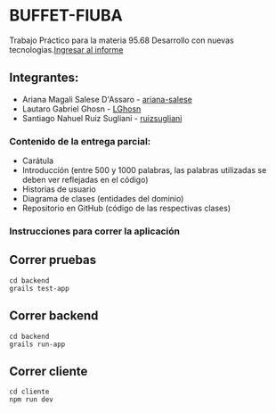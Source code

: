 # BUFFET-FIUBA

Trabajo Práctico para la materia 95.68 Desarrollo con nuevas tecnologias.[Ingresar al informe](https://docs.google.com/document/d/1NUL26zoWPJfrKXPsdT5i_bUEeCybPvfwQjPZx1HMw8g/edit?usp=sharing)

## Integrantes:

* Ariana Magali Salese D'Assaro - [ariana-salese](https://github.com/ariana-salese)
* Lautaro Gabriel Ghosn - [LGhosn](https://github.com/LGhosn)
* Santiago Nahuel Ruiz Sugliani - [ruizsugliani](https://github.com/ruizsugliani)

### Contenido de la entrega parcial:

* Carátula
* Introducción (entre 500 y 1000 palabras, las palabras utilizadas se deben ver reflejadas en el código)
* Historias de usuario
* Diagrama de clases (entidades del dominio)
* Repositorio en GitHub (código de las respectivas clases)

### Instrucciones para correr la aplicación

## Correr pruebas
```
cd backend
grails test-app
```

## Correr backend
```
cd backend
grails run-app
```

## Correr cliente
```
cd cliente
npm run dev
```
